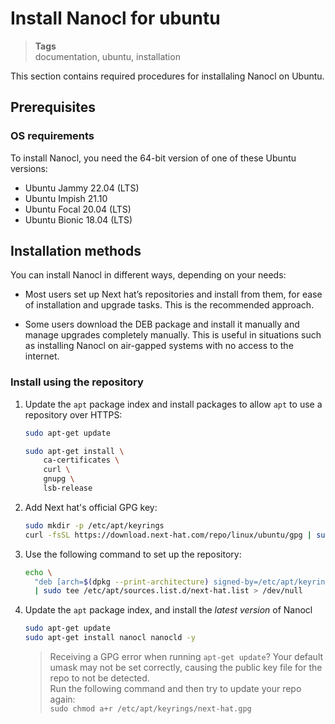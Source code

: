 <h1 id="nxtmdoc-meta-title">Install Nanocl for ubuntu</h1>

<blockquote class="tags">
 <strong>Tags</strong>
 </br>
 <span id="nxtmdoc-meta-keywords">
  documentation, ubuntu, installation
 </span>
</blockquote>

<p id="nxtmdoc-meta-description">
This section contains required procedures for installaling Nanocl on Ubuntu.
</p>

## Prerequisites

### OS requirements

To install Nanocl, you need the 64-bit version of one of these Ubuntu versions:

- Ubuntu Jammy 22.04 (LTS)
- Ubuntu Impish 21.10
- Ubuntu Focal 20.04 (LTS)
- Ubuntu Bionic 18.04 (LTS)

## Installation methods

You can install Nanocl in different ways, depending on your needs:

- Most users set up Next hat’s repositories and install from them, for ease of
  installation and upgrade tasks. This is the recommended approach.

- Some users download the DEB package and install it manually and manage
  upgrades completely manually. This is useful in situations such as installing
  Nanocl on air-gapped systems with no access to the internet.

### Install using the repository

1. Update the `apt` package index and install packages to allow `apt` to use a
   repository over HTTPS:

   ```sh
   sudo apt-get update

   sudo apt-get install \
       ca-certificates \
       curl \
       gnupg \
       lsb-release
   ```
2. Add Next hat's official GPG key:

   ```sh
   sudo mkdir -p /etc/apt/keyrings
   curl -fsSL https://download.next-hat.com/repo/linux/ubuntu/gpg | sudo gpg --dearmor -o /etc/apt/keyrings/next-hat.gpg
   ```
3. Use the following command to set up the repository:

   ```sh
   echo \
     "deb [arch=$(dpkg --print-architecture) signed-by=/etc/apt/keyrings/next-hat.gpg] https://download.next-hat.com/repo/linux/ubuntu stable main" \
     | sudo tee /etc/apt/sources.list.d/next-hat.list > /dev/null
   ```
4. Update the `apt` package index, and install the _latest version_ of Nanocl

   ```sh
   sudo apt-get update
   sudo apt-get install nanocl nanocld -y
   ```

   > Receiving a GPG error when running `apt-get update`? Your default umask may
   > not be set correctly, causing the public key file for the repo to not be
   > detected.</br> Run the following command and then try to update your repo
   > again:</br> `sudo chmod a+r /etc/apt/keyrings/next-hat.gpg`
